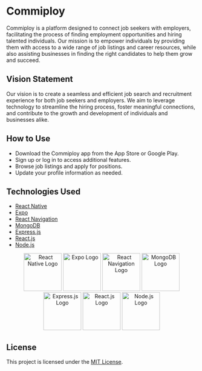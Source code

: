 # Commiploy

Commiploy is a platform designed to connect job seekers with employers, facilitating the process of finding employment opportunities and hiring talented individuals. Our mission is to empower individuals by providing them with access to a wide range of job listings and career resources, while also assisting businesses in finding the right candidates to help them grow and succeed.

## Vision Statement

Our vision is to create a seamless and efficient job search and recruitment experience for both job seekers and employers. We aim to leverage technology to streamline the hiring process, foster meaningful connections, and contribute to the growth and development of individuals and businesses alike.

## How to Use

- Download the Commiploy app from the App Store or Google Play.
- Sign up or log in to access additional features.
- Browse job listings and apply for positions.
- Update your profile information as needed.

## Technologies Used

- [React Native](https://reactnative.dev/)
- [Expo](https://expo.dev/)
- [React Navigation](https://reactnavigation.org/)
- [MongoDB](https://www.mongodb.com/)
- [Express.js](https://expressjs.com/)
- [React.js](https://reactjs.org/)
- [Node.js](https://nodejs.org/)

<div align="center">
  <img src="https://upload.wikimedia.org/wikipedia/commons/thumb/a/a7/React-icon.svg/1200px-React-icon.svg.png" alt="React Native Logo" width="100px" height="100px" />
  <img src="https://expo.fyi/assets/icon.png" alt="Expo Logo" width="100px" height="100px" />
  <img src="https://reactnavigation.org/img/spiro.svg" alt="React Navigation Logo" width="100px" height="100px" />
  <img src="https://webassets.mongodb.com/_com_assets/cms/mongodb_logo1-76twgcu2dm.png" alt="MongoDB Logo" width="100px" height="100px" />
  <img src="https://cdn.iconscout.com/icon/free/png-512/express-2-1175029.png" alt="Express.js Logo" width="100px" height="100px" />
  <img src="https://cdn.worldvectorlogo.com/logos/react-1.svg" alt="React.js Logo" width="100px" height="100px" />
  <img src="https://nodejs.org/static/images/logo.svg" alt="Node.js Logo" width="100px" height="100px" />
</div>

## License

This project is licensed under the [MIT License](LICENSE).
